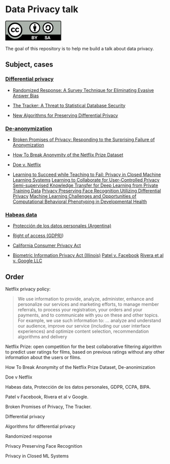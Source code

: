 # Data Privacy talk

![Creative Commons Attribution-ShareAlike 4.0 International](cc-by-sa.svg)

The goal of this repository is to help me build a talk about data privacy.

## Subject, cases

### [Differential privacy](https://en.wikipedia.org/wiki/Differential_privacy)

* [Randomized Response: A Survey Technique for Eliminating Evasive Answer Bias](https://www.tandfonline.com/doi/abs/10.1080/01621459.1965.10480775)

* [The Tracker: A Threat to Statistical Database Security](http://www.dbis.informatik.hu-berlin.de/fileadmin/lectures/SS2011/VL_Privacy/Tracker1.pdf)

* [New Algorithms for Preserving Differential Privacy](http://reports-archive.adm.cs.cmu.edu/anon/anon/home/ftp/2010/CMU-CS-10-135.pdf)

### [De-anonymization](https://en.wikipedia.org/wiki/Data_re-identification)

* [Broken Promises of Privacy: Responding to the Surprising Failure of Anonymization](https://papers.ssrn.com/sol3/papers.cfm?abstract_id=1450006)

* [How To Break Anonymity of the Netflix Prize Dataset](https://arxiv.org/abs/cs/0610105)

* [Doe v. Netflix](https://www.wired.com/images_blogs/threatlevel/2009/12/doe-v-netflix.pdf)

* [Learning to Succeed while Teaching to Fail: Privacy in Closed Machine Learning Systems](https://arxiv.org/abs/1705.08197)
  [Learning to Collaborate for User-Controlled Privacy](https://arxiv.org/abs/1805.07410)
  [Semi-supervised Knowledge Transfer for Deep Learning from Private Training Data](https://arxiv.org/abs/1610.05755)
  [Privacy Preserving Face Recognition Utilizing Differential Privacy](https://arxiv.org/abs/2005.10486)
  [Machine Learning Challenges and Opportunities of Computational Behavioral Phenotyping in Developmental Health](https://tv.vera.com.uy/video/54702)

### [Habeas data](https://en.wikipedia.org/wiki/Habeas_data)

* [Protección de los datos personales (Argentina)](http://servicios.infoleg.gob.ar/infolegInternet/anexos/60000-64999/64790/norma.htm)

* [Right of access (GDPR)](https://gdpr-info.eu/art-15-gdpr/))

* [California Consumer Privacy Act](https://oag.ca.gov/privacy/ccpa)

* [Biometric Information Privacy Act (Illinois)](http://www.ilga.gov/legislation/ilcs/ilcs3.asp?ActID=3004&ChapterID=57)
  [Patel v. Facebook](https://cases.justia.com/federal/appellate-courts/ca9/18-15982/18-15982-2019-08-08.pdf?ts=1565283704)
  [Rivera et al v. Google LLC](https://law.justia.com/cases/federal/district-courts/illinois/ilndce/1:2016cv02714/323329/207/)

## Order

Netflix privacy policy:

> We use information to provide, analyze, administer, enhance and personalize our services and marketing efforts, to manage member referrals, to process your registration, your orders and your payments, and to communicate with you on these and other topics. For example, we use such information to:
> ...
> analyze and understand our audience, improve our service (including our user interface experiences) and optimize content selection, recommendation algorithms and delivery

Netflix Prize: open competition for the best collaborative filtering algorithm to predict user ratings for films, based on previous ratings without any other information about the users or films.

How To Break Anonymity of the Netflix Prize Dataset, De-anonimization

Doe v Netflix

Habeas data, Protección de los datos personales, GDPR,  CCPA, BIPA.

Patel v Facebook, Rivera et al v Google.

Broken Promises of Privacy, The Tracker.

Differential privacy

Algorithms for differential privacy

Randomized response

Privacy Preserving Face Recognition

Privacy in Closed ML Systems
